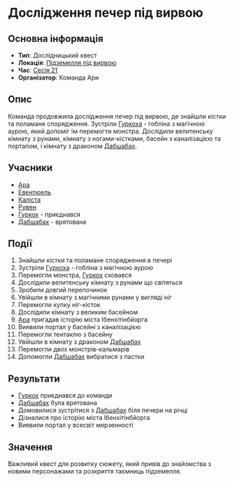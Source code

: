 # Дослідження печер під вирвою

## Основна інформація
- **Тип**: Дослідницький квест
- **Локація**: [Підземелля під вирвою](Підземелля_під_вирвою.md)
- **Час**: [Сесія 21](Notes/Сесія_21.md)
- **Організатор**: Команда Ари

## Опис
Команда продовжила дослідження печер під вирвою, де знайшли кістки та поламане спорядження. Зустріли [Гуркоха](Гуркох.md) - гобліна з магічною аурою, який допоміг їм перемогти монстра. Дослідили велитенську кімнату з рунами, кімнату з ногами-кістками, басейн з каналізацією та порталом, і кімнату з драконом [Дабшабах](Дабшабах.md).

## Учасники
- [Ара](Ара.md)
- [Евентюель](Евентюель.md)
- [Каліста](Каліста.md)
- [Рувен](Рувен.md)
- [Гуркох](Гуркох.md) - приєднався
- [Дабшабах](Дабшабах.md) - врятована

## Події
1. Знайшли кістки та поламане спорядження в печері
2. Зустріли [Гуркоха](Гуркох.md) - гобліна з магічною аурою
3. Перемогли монстра, [Гуркох](Гуркох.md) сховався
4. Дослідили велитенську кімнату з рунами що світяться
5. Зробили довгий перепочинок
6. Увійшли в кімнату з магічними рунами у вигляді ніг
7. Перемогли купку ніг-кісток
8. Дослідили кімнату з великим басейном
9. [Ара](Ара.md) пригадав історію міста Ібенхітінбйорга
10. Виявили портал у басейні з каналізацією
11. Перемогли тентаклю з басейну
12. Увійшли в кімнату з драконом [Дабшабах](Дабшабах.md)
13. Перемогли двох монстрів-кальмарів
14. Допомогли [Дабшабах](Дабшабах.md) вибратися з пастки

## Результати
- [Гуркох](Гуркох.md) приєднався до команди
- [Дабшабах](Дабшабах.md) була врятована
- Домовилися зустрітися з [Дабшабах](Дабшабах.md) біля печери на річці
- Дізналися про історію міста Ібенхітінбйорга
- Виявили портал у всесвіт мерзенності

## Значення
Важливий квест для розвитку сюжету, який привів до знайомства з новими персонажами та розкриття таємниць підземелля.
